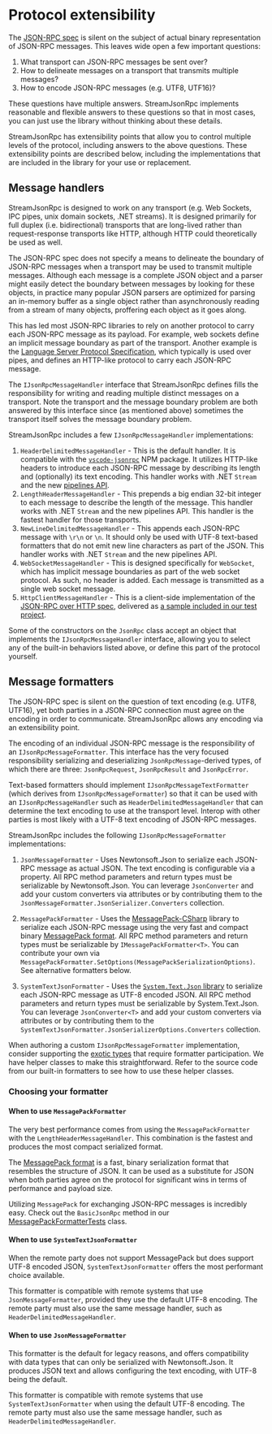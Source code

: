 # Protocol extensibility

The [JSON-RPC spec][spec] is silent on the subject of actual binary representation of JSON-RPC messages.
This leaves wide open a few important questions:

1. What transport can JSON-RPC messages be sent over?
1. How to delineate messages on a transport that transmits multiple messages?
1. How to encode JSON-RPC messages (e.g. UTF8, UTF16)?

These questions have multiple answers.
StreamJsonRpc implements reasonable and flexible answers to these questions so that in most cases,
you can just use the library without thinking about these details.

StreamJsonRpc has extensibility points that allow you to control multiple levels of the protocol,
including answers to the above questions.
These extensibility points are described below, including the implementations that are included in
the library for your use or replacement.

## Message handlers

StreamJsonRpc is designed to work on any transport (e.g. Web Sockets, IPC pipes,
unix domain sockets, .NET streams). It is designed primarily for full duplex (i.e. bidirectional)
transports that are long-lived rather than request-response transports like HTTP, although HTTP
could theoretically be used as well.

The JSON-RPC spec does not specify a means to delineate the boundary of JSON-RPC messages when a transport may
be used to transmit multiple messages. Although each message is a complete JSON object and a parser might easily
detect the boundary between messages by looking for these objects, in practice many popular JSON parsers are
optimized for parsing an in-memory buffer as a single object rather than asynchronously reading from a stream
of many objects, proffering each object as it goes along.

This has led most JSON-RPC libraries to rely on another protocol to carry each JSON-RPC message as its payload.
For example, web sockets define an implicit message boundary as part of the transport. Another example is the
[Language Server Protocol Specification](https://microsoft.github.io/language-server-protocol/specification),
which typically is used over pipes, and defines an HTTP-like protocol to carry each JSON-RPC message.

The `IJsonRpcMessageHandler` interface that StreamJsonRpc defines fills the responsibility for writing and reading
multiple distinct messages on a transport. Note the transport and the message boundary problem are both answered by
this interface since (as mentioned above) sometimes the transport itself solves the message boundary problem.

StreamJsonRpc includes a few `IJsonRpcMessageHandler` implementations:

1. `HeaderDelimitedMessageHandler` - This is the default handler. It is compatible with the
   [`vscode-jsonrpc`](https://www.npmjs.com/package/vscode-jsonrpc) NPM package. It utilizes HTTP-like headers to
   introduce each JSON-RPC message by describing its length and (optionally) its text encoding. This handler works
   with .NET `Stream` and the new [pipelines API](https://devblogs.microsoft.com/dotnet/system-io-pipelines-high-performance-io-in-net/).
1. `LengthHeaderMessageHandler` - This prepends a big endian 32-bit integer to each message to describe the length
   of the message. This handler works with .NET `Stream` and the new pipelines API. This handler is the fastest
   handler for those transports.
1. `NewLineDelimitedMessageHandler` - This appends each JSON-RPC message with `\r\n` or `\n`.
   It should only be used with UTF-8 text-based formatters that do not emit new line characters as part of the JSON.
   This handler works with .NET `Stream` and the new pipelines API.
1. `WebSocketMessageHandler` - This is designed specifically for `WebSocket`, which has implicit message boundaries
   as part of the web socket protocol. As such, no header is added. Each message is transmitted as a single web socket
   message.
1. `HttpClientMessageHandler` - This is a client-side implementation of the
   [JSON-RPC over HTTP spec](https://www.jsonrpc.org/historical/json-rpc-over-http.html), delivered as
   [a sample included in our test project](https://github.com/microsoft/vs-streamjsonrpc/blob/main/test/StreamJsonRpc.Tests/Samples/HttpClientMessageHandler.cs).

Some of the constructors on the `JsonRpc` class accept an object that implements the `IJsonRpcMessageHandler` interface,
allowing you to select any of the built-in behaviors listed above, or define this part of the protocol yourself.

## Message formatters

The JSON-RPC spec is silent on the question of text encoding (e.g. UTF8, UTF16), yet both parties in a JSON-RPC connection
must agree on the encoding in order to communicate. StreamJsonRpc allows any encoding via an extensibility point.

The encoding of an individual JSON-RPC message is the responsibility of an `IJsonRpcMessageFormatter`.
This interface has the very focused responsibility serializing and deserializing `JsonRpcMessage`-derived types,
of which there are three: `JsonRpcRequest`, `JsonRpcResult` and `JsonRpcError`.

Text-based formatters should implement `IJsonRpcMessageTextFormatter` (which derives from `IJsonRpcMessageFormatter`)
so that it can be used with an `IJsonRpcMessageHandler` such as `HeaderDelimitedMessageHandler` that can determine the
text encoding to use at the transport level.
Interop with other parties is most likely with a UTF-8 text encoding of JSON-RPC messages.

StreamJsonRpc includes the following `IJsonRpcMessageFormatter` implementations:

1. `JsonMessageFormatter` - Uses Newtonsoft.Json to serialize each JSON-RPC message as actual JSON.
    The text encoding is configurable via a property.
    All RPC method parameters and return types must be serializable by Newtonsoft.Json.
    You can leverage `JsonConverter` and add your custom converters via attributes or by
    contributing them to the `JsonMessageFormatter.JsonSerializer.Converters` collection.

1. `MessagePackFormatter` - Uses the [MessagePack-CSharp][MessagePackLibrary] library to serialize each
    JSON-RPC message using the very fast and compact binary [MessagePack format][MessagePackFormat].
    All RPC method parameters and return types must be serializable by `IMessagePackFormatter<T>`.
    You can contribute your own via `MessagePackFormatter.SetOptions(MessagePackSerializationOptions)`.
    See alternative formatters below.

1. `SystemTextJsonFormatter` - Uses the [`System.Text.Json` library][SystemTextJson] to serialize each
    JSON-RPC message as UTF-8 encoded JSON.
    All RPC method parameters and return types must be serializable by System.Text.Json.
    You can leverage `JsonConverter<T>` and add your custom converters via attributes or by
    contributing them to the `SystemTextJsonFormatter.JsonSerializerOptions.Converters` collection.

When authoring a custom `IJsonRpcMessageFormatter` implementation, consider supporting the [exotic types](../exotic_types/index.md) that require formatter participation.
We have helper classes to make this straightforward.
Refer to the source code from our built-in formatters to see how to use these helper classes.

### Choosing your formatter

#### When to use `MessagePackFormatter`

The very best performance comes from using the `MessagePackFormatter` with the `LengthHeaderMessageHandler`.
This combination is the fastest and produces the most compact serialized format.

The [MessagePack format][MessagePackFormat] is a fast, binary serialization format that resembles the
structure of JSON. It can be used as a substitute for JSON when both parties agree on the protocol for
significant wins in terms of performance and payload size.

Utilizing `MessagePack` for exchanging JSON-RPC messages is incredibly easy.
Check out the `BasicJsonRpc` method in our [MessagePackFormatterTests][MessagePackUsage] class.

#### When to use `SystemTextJsonFormatter`

When the remote party does not support MessagePack but does support UTF-8 encoded JSON,
`SystemTextJsonFormatter` offers the most performant choice available.

This formatter is compatible with remote systems that use `JsonMessageFormatter`, provided they use the default UTF-8 encoding.
The remote party must also use the same message handler, such as `HeaderDelimitedMessageHandler`.

#### When to use `JsonMessageFormatter`

This formatter is the default for legacy reasons, and offers compatibility with data types that can only be serialized with Newtonsoft.Json.
It produces JSON text and allows configuring the text encoding, with UTF-8 being the default.

This formatter is compatible with remote systems that use `SystemTextJsonFormatter` when using the default UTF-8 encoding.
The remote party must also use the same message handler, such as `HeaderDelimitedMessageHandler`.

[MessagePackLibrary]: https://github.com/MessagePack-CSharp/MessagePack-CSharp
[MessagePackUsage]: https://github.com/microsoft/vs-streamjsonrpc/blob/main/test/StreamJsonRpc.Tests/MessagePackFormatterTests.cs
[MessagePackFormat]: https://msgpack.org/
[SystemTextJson]: https://learn.microsoft.com/dotnet/standard/serialization/system-text-json/overview
[spec]: https://www.jsonrpc.org/specification
